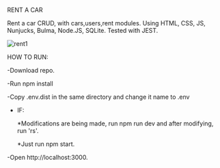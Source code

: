 RENT A CAR

Rent a car CRUD, with cars,users,rent modules. Using HTML, CSS, JS, Nunjucks, Bulma, Node.JS, SQLite. Tested with JEST.



![rent1](https://user-images.githubusercontent.com/106626992/221711974-d43f7b36-b40f-4740-98ba-43a75bda769a.png)

HOW TO RUN:

  -Download repo.

  -Run npm install

  -Copy .env.dist in the same directory and change it name to .env

  - IF:
  
       *Modifications are being made, run npm run dev and after modifying, run 'rs'.
   
       *Just run npm start.
  
  -Open http://localhost:3000.

